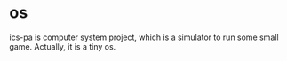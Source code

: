 # os
ics-pa is computer system project, which is a simulator to run some small game. Actually, it is a tiny os.
